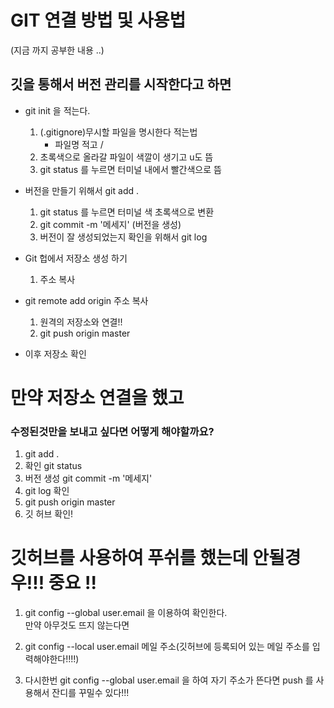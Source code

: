 # GIT 연결 방법 및 사용법   
(지금 까지 공부한 내용 ..)

## 깃을 통해서 버전 관리를 시작한다고 하면  
+ git init 을 적는다.  
   1. (.gitignore)무시할 파일을 명시한다 적는법  
      + 파일명 적고 /
   1. 초록색으로 올라갈 파일이 색깔이 생기고  u도 뜸
   1. git status 를 누르면 터미널 내에서 빨간색으로 뜸 
+ 버전을 만들기 위해서 git add .

  1. git status 를 누르면 터미널 색 초록색으로 변환
  1. git commit -m '메세지' (버전을 생성)
  1. 버전이 잘 생성되었는지 확인을 위해서 git log

+ Git 헙에서 저장소 생성 하기  
  1.  주소 복사

+ git remote add origin 주소 복사 
  1. 원격의 저장소와 연결!!
  1. git push origin master 

+ 이후 저장소 확인 

# 만약 저장소 연결을 했고   
 ### 수정된것만을 보내고 싶다면 어떻게 해야할까요?

 1. git add .
 1. 확인 git status 
 1. 버전 생성   git commit -m '메세지'
 1. git log 확인
 1. git push origin master 
 1. 깃 허브 확인!


# 깃허브를 사용하여 푸쉬를 했는데 안될경우!!! 중요 !!

1. git config --global user.email 을 이용하여 확인한다.  
만약 아무것도 뜨지 않는다면 

1. git config --local user.email  메일 주소(깃허브에 등록되어 있는 메일 주소를 입력해야한다!!!!)

1. 다시한번 git config --global user.email 을 하여 자기 주소가 뜬다면  push 를 사용해서 잔디를 꾸밀수 있다!!!


